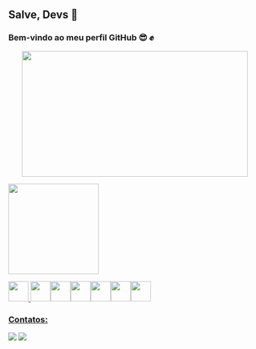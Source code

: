 ## Salve, Devs 👋
### Bem-vindo ao meu perfil GitHub  :sunglasses: :fist: 
 <p align="center">
<img src="https://c.tenor.com/j8m4rwG-sFkAAAAj/batman.gif" width="450" height="250"/>
</p> 

 
 <div>
<a href="https://github.com/KelytonSantos">
<img height="180em" src="https://github-readme-stats.vercel.app/api/top-langs/?username=KelytonSantos&layout=compact&langs_count=7&theme=dracula"/>



<img src="https://cdn.jsdelivr.net/gh/devicons/devicon/icons/java/java-original.svg" width="40" height="40"/> <img src="https://cdn.jsdelivr.net/gh/devicons/devicon/icons/linux/linux-original.svg" width="40" height="40"/><img src="https://cdn.jsdelivr.net/gh/devicons/devicon/icons/arduino/arduino-original.svg" width="40" height="40"/><img src="https://cdn.jsdelivr.net/gh/devicons/devicon/icons/cplusplus/cplusplus-original.svg" width="40" height="40"/><img src="https://cdn.jsdelivr.net/gh/devicons/devicon/icons/git/git-original.svg" width="40" height="40"/><img src="https://cdn.jsdelivr.net/gh/devicons/devicon/icons/mysql/mysql-original.svg" width="40" height="40"/><img src="https://cdn.jsdelivr.net/gh/devicons/devicon/icons/vscode/vscode-original.svg" width="40" height="40"/>

### Contatos:

<div>
<a href = "mailto:kelytonlucas@gmail.com"><img src="https://img.shields.io/badge/Gmail-D14836?style=for-the-badge&logo=gmail&logoColor=white" target="_blank"></a>
<a href="https://www.linkedin.com/in/kelyton-lucas-4a892a1b6/" target="_blank"><img src="https://img.shields.io/badge/-LinkedIn-%230077B5?style=for-the-badge&logo=linkedin&logoColor=white" target="_blank"></a>   
</div>





 

 
 
 


